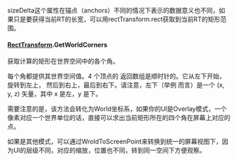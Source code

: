 sizeDelta这个属性在锚点（anchors）不同的情况下表示的数据意义也不同，如果只是要获得当前RT的长宽，可以用rectTransform.rect获取到当前RT的矩形范围。



#### [RectTransform](RectTransform.html).GetWorldCorners

获取计算的矩形在世界空间中的各个角。

每个角都提供其世界空间值。4 个顶点的 返回数组是顺时针的。它从左下开始，旋转到左上， 然后到右上，最后到右下。请注意，左下（举例 而言）是一个 (x, y, z) 矢量，其中 x 是左，y 是下。

需要注意的是，该方法会转化为World坐标系，如果你的UI是Overlay模式，一个像素对应一个世界单位的话，直接可以求出当前矩形所在的四个角在屏幕上对应的点。

如果是其他模式，可以通过WroldToScreenPoint来转换到统一的屏幕视图下，因为UI的层级不同，对应的缩放，位置也不同，转到同一空间下方便观察。